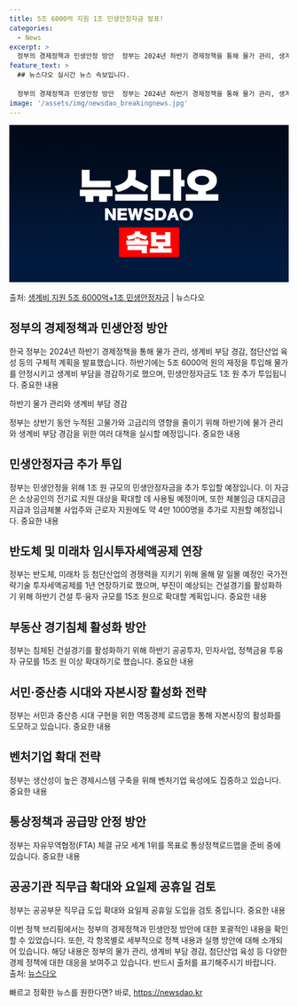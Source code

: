 ```yaml
---
title: 5조 6000억 지원 1조 민생안정자금 발표!
categories:
  - News
excerpt: >
  정부의 경제정책과 민생안정 방안  정부는 2024년 하반기 경제정책을 통해 물가 관리, 생계비 부담 경감, …
feature_text: >
  ## 뉴스다오 실시간 뉴스 속보입니다.

  정부의 경제정책과 민생안정 방안  정부는 2024년 하반기 경제정책을 통해 물가 관리, 생계비 부담 경감, …
image: '/assets/img/newsdao_breakingnews.jpg'
---
```


![뉴스다오 속보](/assets/img/newsdao_breakingnews.jpg)

<p>출처: <a href="https://newsdao.kr/4575" rel="dofollow">생계비 지원 5조 6000억+1조 민생안정자금</a> | 뉴스다오</p>

<h2 data-ke-size="size26">정부의 경제정책과 민생안정 방안</h2>
한국 정부는 2024년 하반기 경제정책을 통해 물가 관리, 생계비 부담 경감, 첨단산업 육성 등의 구체적 계획을 발표했습니다. 하반기에는 5조 6000억 원의 재정을 투입해 물가를 안정시키고 생계비 부담을 경감하기로 했으며, 민생안정자금도 1조 원 추가 투입됩니다. 중요한 내용

<p data-ke-size="size16">하반기 물가 관리와 생계비 부담 경감</p>
정부는 상반기 동안 누적된 고물가와 고금리의 영향을 줄이기 위해 하반기에 물가 관리와 생계비 부담 경감을 위한 여러 대책을 실시할 예정입니다. 중요한 내용

<h2 data-ke-size="size26">민생안정자금 추가 투입</h2>
정부는 민생안정을 위해 1조 원 규모의 민생안정자금을 추가 투입할 예정입니다. 이 자금은 소상공인의 전기료 지원 대상을 확대할 데 사용될 예정이며, 또한 체불임금 대지급금 지급과 임금체불 사업주와 근로자 지원에도 약 4만 1000명을 추가로 지원할 예정입니다. 중요한 내용

<h2 data-ke-size="size26">반도체 및 미래차 임시투자세액공제 연장</h2>
정부는 반도체, 미래차 등 첨단산업의 경쟁력을 지키기 위해 올해 말 일몰 예정인 국가전략기술 투자세액공제를 1년 연장하기로 했으며, 부진이 예상되는 건설경기를 활성화하기 위해 하반기 건설 투·융자 규모를 15조 원으로 확대할 계획입니다. 중요한 내용

<h2 data-ke-size="size26">부동산 경기침체 활성화 방안</h2>
정부는 침체된 건설경기를 활성화하기 위해 하반기 공공투자, 민자사업, 정책금융 투융자 규모를 15조 원 이상 확대하기로 했습니다. 중요한 내용

<h2 data-ke-size="size26">서민·중산층 시대와 자본시장 활성화 전략</h2>
정부는 서민과 중산층 시대 구현을 위한 역동경제 로드맵을 통해 자본시장의 활성화를 도모하고 있습니다. 중요한 내용

<h2 data-ke-size="size26">벤처기업 확대 전략</h2>
정부는 생산성이 높은 경제시스템 구축을 위해 벤처기업 육성에도 집중하고 있습니다. 중요한 내용

<h2 data-ke-size="size26">통상정책과 공급망 안정 방안</h2>
정부는 자유무역협정(FTA) 체결 규모 세계 1위를 목표로 통상정책로드맵을 준비 중에 있습니다. 중요한 내용

<h2 data-ke-size="size26">공공기관 직무급 확대와 요일제 공휴일 검토</h2>
정부는 공공부문 직무급 도입 확대와 요일제 공휴일 도입을 검토 중입니다. 중요한 내용

이번 정책 브리핑에서는 정부의 경제정책과 민생안정 방안에 대한 포괄적인 내용을 확인할 수 있었습니다. 또한, 각 항목별로 세부적으로 정책 내용과 실행 방안에 대해 소개되어 있습니다. 해당 내용은 정부의 물가 관리, 생계비 부담 경감, 첨단산업 육성 등 다양한 경제 정책에 대한 대응을 보여주고 있습니다. 반드시 출처를 표기해주시기 바랍니다. <br> 출처: <a href="https://newsdao.kr/4575">뉴스다오</a> 

빠르고 정확한 뉴스를 원한다면? 바로, <a href="https://newsdao.kr" rel="dofollow">https://newsdao.kr</a>


    
